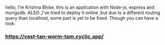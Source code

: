 hello,
I'm Krishna Bhise. this is an application with Node-js, express and mongodb.
ALSO ,I've tried to deploy it online ,but due to a different routing query than localhost, some part is yet to be fixed.
Though you can have a look:
### https://vast-tan-worm-tam.cyclic.app/


